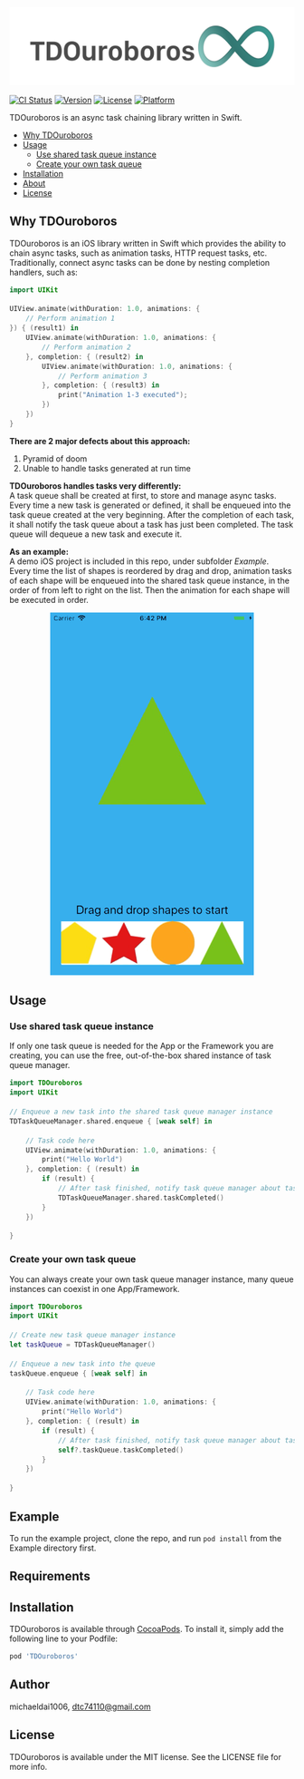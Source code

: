 ![TDOuroboros](./README/Images/READMELogo.png)

[![CI Status](https://img.shields.io/travis/michaeldai1006/TDOuroboros.svg?style=flat)](https://travis-ci.org/michaeldai1006/TDOuroboros)
[![Version](https://img.shields.io/cocoapods/v/TDOuroboros.svg?style=flat)](https://cocoapods.org/pods/TDOuroboros)
[![License](https://img.shields.io/cocoapods/l/TDOuroboros.svg?style=flat)](https://cocoapods.org/pods/TDOuroboros)
[![Platform](https://img.shields.io/cocoapods/p/TDOuroboros.svg?style=flat)](https://cocoapods.org/pods/TDOuroboros)

TDOuroboros is an async task chaining library written in Swift.

- [Why TDOuroboros](why-tdouroboros)
- [Usage](usage)
  - [Use shared task queue instance](use-shared-task-queue-instance)
  - [Create your own task queue](create-your-own-task-queue)
- [Installation](installation)
- [About](about)
- [License](license)

## Why TDOuroboros
TDOuroboros is an iOS library written in Swift which provides the ability to chain async tasks, such as animation tasks, HTTP request tasks, etc.  
Traditionally, connect async tasks can be done by nesting completion handlers, such as:
```swift
import UIKit

UIView.animate(withDuration: 1.0, animations: {
    // Perform animation 1
}) { (result1) in
    UIView.animate(withDuration: 1.0, animations: {
        // Perform animation 2
    }, completion: { (result2) in
        UIView.animate(withDuration: 1.0, animations: {
            // Perform animation 3
        }, completion: { (result3) in
            print("Animation 1-3 executed");
        })
    })
}
```
**There are 2 major defects about this approach:**
1. Pyramid of doom
2. Unable to handle tasks generated at run time

**TDOuroboros handles tasks very differently:**  
A task queue shall be created at first, to store and manage async tasks. Every time a new task is generated or defined, it shall be enqueued into the task queue created at the very beginning. After the completion of each task, it shall notify the task queue about a task has just been completed. The task queue will dequeue a new task and execute it.  

**As an example:**  
A demo iOS project is included in this repo, under subfolder *Example*.  
Every time the list of shapes is reordered by drag and drop, animation tasks of each shape will be enqueued into the shared task queue instance, in the order of from left to right on the list. Then the animation for each shape will be executed in order.  

<p align="center">
  <img src="./README/Images/TDOuroborosDemo.GIF"/>
</p>

## Usage
### Use shared task queue instance
If only one task queue is needed for the App or the Framework you are creating, you can use the free, out-of-the-box shared instance of task queue manager.
```swift
import TDOuroboros
import UIKit

// Enqueue a new task into the shared task queue manager instance
TDTaskQueueManager.shared.enqueue { [weak self] in

    // Task code here
    UIView.animate(withDuration: 1.0, animations: {
        print("Hello World")
    }, completion: { (result) in
        if (result) {
            // After task finished, notify task queue manager about task completed
            TDTaskQueueManager.shared.taskCompleted()
        }
    })

}
```
### Create your own task queue
You can always create your own task queue manager instance, many queue instances can coexist in one App/Framework.
```swift
import TDOuroboros
import UIKit

// Create new task queue manager instance
let taskQueue = TDTaskQueueManager()

// Enqueue a new task into the queue
taskQueue.enqueue { [weak self] in

    // Task code here
    UIView.animate(withDuration: 1.0, animations: {
        print("Hello World")
    }, completion: { (result) in
        if (result) {
            // After task finished, notify task queue manager about task completed
            self?.taskQueue.taskCompleted()
        }
    })

}
```

## Example

To run the example project, clone the repo, and run `pod install` from the Example directory first.

## Requirements

## Installation

TDOuroboros is available through [CocoaPods](https://cocoapods.org). To install
it, simply add the following line to your Podfile:

```ruby
pod 'TDOuroboros'
```

## Author

michaeldai1006, dtc74110@gmail.com

## License

TDOuroboros is available under the MIT license. See the LICENSE file for more info.

